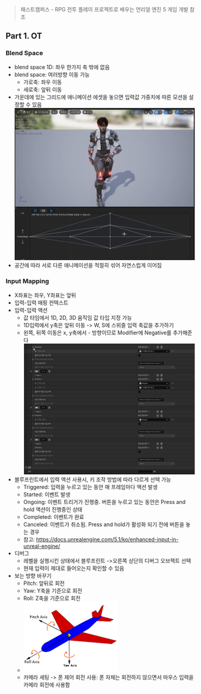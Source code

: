 > 패스트캠퍼스 - RPG 전투 플레이 프로젝트로 배우는 언리얼 엔진 5 게임 개발 참조
## Part 1. OT

### Blend Space
- blend space 1D: 좌우 한가지 축 밖에 없음
- blend space: 여러방향 이동 가능
    - 가로축: 좌우 이동
    - 세로축: 앞뒤 이동
- 가운데에 있는 그리드에 애니메이션 에셋을 놓으면 입력값 가중치에 따른 모션을 설정할 수 있음<br/><img src="https://github.com/dtd1232/TIL/blob/main/UE5/img/Blend_Space.png?raw=true" width="500">
- 공간에 따라 서로 다른 애니메이션을 적절히 섞어 자연스럽게 이어짐

### Input Mapping
- X좌표는 좌우, Y좌표는 앞뒤
- 입력-입력 매핑 컨텍스트
- 입력-입력 액션
    - 값 타임에서 1D, 2D, 3D 움직임 값 타입 지정 가능
    - 1D입력에서 y축은 앞뒤 이동 -> W, S에 스위즐 입력 축값을 추가하기
    - 왼쪽, 뒤쪽 이동은 x, y축에서 - 방향이므로 Modifier에 Negative를 추가해준다<br/><img src="https://github.com/dtd1232/TIL/blob/main/UE5/img/Input_Mapping.png?raw=true" width="500">
- 블루프린트에서 입력 액션 사용시, 키 조작 방법에 따라 다르게 선택 가능
    - Triggered: 입력을 누르고 있는 동안 매 프레임마다 액션 발생
    - Started: 이벤트 발생
    - Ongoing: 이벤트 트리거가 진행중. 버튼을 누르고 있는 동안은 Press and hold 액션이 진행중인 상태
    - Completed: 이벤트가 완료
    - Canceled: 이벤트가 취소됨. Press and hold가 활성화 되기 전에 버튼을 놓는 경우
    - 참고: https://docs.unrealengine.com/5.1/ko/enhanced-input-in-unreal-engine/
- 디버그
    - 레벨을 실행시킨 상태에서 블루프린트 ->오른쪽 상단의 디버그 오브젝트 선택
    - 현재 입력이 제대로 들어오는지 확인할 수 있음
- 보는 방향 바꾸기
    - Pitch: 앞뒤로 회전
    - Yaw: Y축을 기준으로 회전
    - Roll: Z축을 기준으로 회전
    - <img src="https://github.com/dtd1232/TIL/blob/main/UE5/img/unreal_pitch_yaw_roll.png?raw=true">
    - 카메라 세팅 -> 폰 제어 회전 사용: 폰 자체는 회전하지 않으면서 마우스 입력을 카메라 회전에 사용함